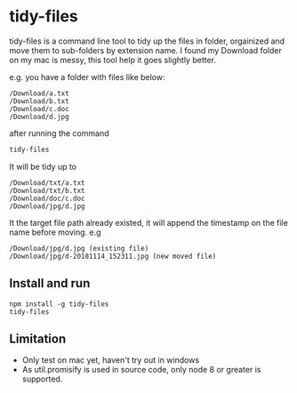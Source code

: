 # tidy-files

tidy-files is a command line tool to tidy up the files in folder, orgainized and move them to sub-folders by extension name. I found my Download folder on my mac is messy, this tool help it goes slightly better. 


e.g. you have a folder with files like below: 


	/Download/a.txt    
	/Download/b.txt   
	/Download/c.doc   
	/Download/d.jpg   

after running the command

```bash
tidy-files
```

It will be tidy up to 

	/Download/txt/a.txt    
	/Download/txt/b.txt   
	/Download/doc/c.doc   
	/Download/jpg/d.jpg 
	
It the target file path already existed, it will append the timestamp on the file name before moving. e.g 

	/Download/jpg/d.jpg (existing file)
	/Download/jpg/d-20181114_152311.jpg (new moved file)
	
## Install and run

```
npm install -g tidy-files
tidy-files
```

## Limitation

* Only test on mac yet, haven't try out in windows
* As util.promisify is used in source code, only node 8 or greater is supported. 